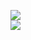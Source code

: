 [![](https://img.shields.io/badge/Made%20With-Github%20Spray-lightgrey.svg?style=for-the-badge&logo=github)](https://github.com/Annihil/github-spray#1264)  
[![](https://i.imgur.com/2DrTn0Z.gif)](https://github.com/Annihil/github-spray)